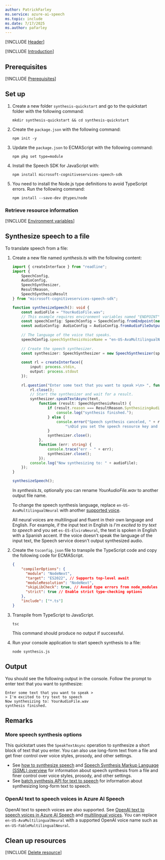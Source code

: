 ```yaml
---
author: PatrickFarley
ms.service: azure-ai-speech
ms.topic: include
ms.date: 7/17/2025
ms.author: pafarley
---
```


[!INCLUDE [Header](../../common/javascript.md)]

[!INCLUDE [Introduction](intro.md)]

## Prerequisites

[!INCLUDE [Prerequisites](../../common/azure-prerequisites.md)]

## Set up

1. Create a new folder `synthesis-quickstart` and go to the quickstart folder with the following command:

    ```shell
    mkdir synthesis-quickstart && cd synthesis-quickstart
    ```
    
1. Create the `package.json` with the following command:

    ```shell
    npm init -y
    ```

1. Update the `package.json` to ECMAScript with the following command:
    ```shell
    npm pkg set type=module
    ```

1. Install the Speech SDK for JavaScript with:

    ```console
    npm install microsoft-cognitiveservices-speech-sdk
    ```

1. You need to install the Node.js type definitions to avoid TypeScript errors. Run the following command:

    ```shell
    npm install --save-dev @types/node
    ```

### Retrieve resource information

[!INCLUDE [Environment variables](../../common/environment-variables.md)]

## Synthesize speech to a file

To translate speech from a file:

1. Create a new file named *synthesis.ts* with the following content:

    ```typescript
    import { createInterface } from "readline";
    import { 
        SpeechConfig, 
        AudioConfig, 
        SpeechSynthesizer, 
        ResultReason,
        SpeechSynthesisResult 
    } from "microsoft-cognitiveservices-speech-sdk";
    
    function synthesizeSpeech(): void {
        const audioFile = "YourAudioFile.wav";
        // This example requires environment variables named "ENDPOINT" and "SPEECH_KEY"
        const speechConfig: SpeechConfig = SpeechConfig.fromEndpoint(new URL(process.env.ENDPOINT!), process.env.SPEECH_KEY!);
        const audioConfig: AudioConfig = AudioConfig.fromAudioFileOutput(audioFile);
        
        // The language of the voice that speaks.
        speechConfig.speechSynthesisVoiceName = "en-US-AvaMultilingualNeural";
        
        // Create the speech synthesizer.
        const synthesizer: SpeechSynthesizer = new SpeechSynthesizer(speechConfig, audioConfig);
        
        const rl = createInterface({
            input: process.stdin,
            output: process.stdout
        });
        
        rl.question("Enter some text that you want to speak >\n> ", function (text: string) {
            rl.close();
            // Start the synthesizer and wait for a result.
            synthesizer.speakTextAsync(text,
                function (result: SpeechSynthesisResult) {
                    if (result.reason === ResultReason.SynthesizingAudioCompleted) {
                        console.log("synthesis finished.");
                    } else {
                        console.error("Speech synthesis canceled, " + result.errorDetails +
                            "\nDid you set the speech resource key and region values?");
                    }
                    synthesizer.close();
                },
                function (err: string) {
                    console.trace("err - " + err);
                    synthesizer.close();
                });
            console.log("Now synthesizing to: " + audioFile);
        });
    }
    
    synthesizeSpeech();
    ```

    In *synthesis.ts*, optionally you can rename *YourAudioFile.wav* to another output file name.

    To change the speech synthesis language, replace `en-US-AvaMultilingualNeural` with another [supported voice](~/articles/ai-services/speech-service/language-support.md#standard-voices).

    All neural voices are multilingual and fluent in their own language and English. For example, if the input text in English is *I'm excited to try text to speech* and you set `es-ES-ElviraNeural`, the text is spoken in English with a Spanish accent. If the voice doesn't speak the language of the input text, the Speech service doesn't output synthesized audio.

1. Create the `tsconfig.json` file to transpile the TypeScript code and copy the following code for ECMAScript.

    ```json
    {
        "compilerOptions": {
          "module": "NodeNext",
          "target": "ES2022", // Supports top-level await
          "moduleResolution": "NodeNext",
          "skipLibCheck": true, // Avoid type errors from node_modules
          "strict": true // Enable strict type-checking options
        },
        "include": ["*.ts"]
    }
    ```

1. Transpile from TypeScript to JavaScript.

    ```shell
    tsc
    ```

    This command should produce no output if successful.

1. Run your console application to start speech synthesis to a file:

   ```console
   node synthesis.js
   ```

## Output

You should see the following output in the console. Follow the prompt to enter text that you want to synthesize:

```console
Enter some text that you want to speak >
> I'm excited to try text to speech
Now synthesizing to: YourAudioFile.wav
synthesis finished.
```

## Remarks

### More speech synthesis options

This quickstart uses the `SpeakTextAsync` operation to synthesize a short block of text that you enter. You can also use long-form text from a file and get finer control over voice styles, prosody, and other settings.

- See [how to synthesize speech](~/articles/ai-services/speech-service/how-to-speech-synthesis.md) and [Speech Synthesis Markup Language (SSML) overview](~/articles/ai-services/speech-service/speech-synthesis-markup.md) for information about speech synthesis from a file and finer control over voice styles, prosody, and other settings.
- See [batch synthesis API for text to speech](~/articles/ai-services/speech-service/batch-synthesis.md) for information about synthesizing long-form text to speech.

### OpenAI text to speech voices in Azure AI Speech

OpenAI text to speech voices are also supported. See [OpenAI text to speech voices in Azure AI Speech](../../../openai-voices.md) and [multilingual voices](../../../language-support.md?tabs=tts#multilingual-voices). You can replace `en-US-AvaMultilingualNeural` with a supported OpenAI voice name such as `en-US-FableMultilingualNeural`.

## Clean up resources

[!INCLUDE [Delete resource](../../common/delete-resource.md)]

